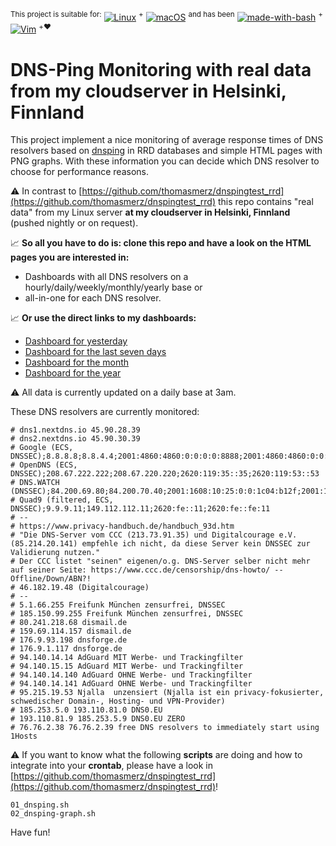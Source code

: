 <sup>This project is suitable for:</sup>
[![Linux](https://svgshare.com/i/Zhy.svg)](https://en.wikipedia.org/wiki/Linux)
<sup>+</sup>
[![macOS](https://svgshare.com/i/ZjP.svg)](https://en.wikipedia.org/wiki/MacOS)
<sup>and has been</sup>
[![made-with-bash](https://img.shields.io/badge/Made%20with-Bash-1f425f.svg)](https://www.gnu.org/software/bash/)
<sup>+</sup>
[![Vim](https://img.shields.io/badge/--019733?logo=vim)](https://www.vim.org/)
<sup>+❤️</sup>

# DNS-Ping Monitoring with real data from my cloudserver in Helsinki, Finnland
This project implement a nice monitoring of average response times of DNS resolvers based on [dnsping](https://dnsdiag.org/) in RRD databases and simple HTML pages with PNG graphs. With these information you can decide which DNS resolver to choose for performance reasons.  

⚠️  In contrast to [https://github.com/thomasmerz/dnspingtest_rrd](https://github.com/thomasmerz/dnspingtest_rrd) this repo contains "real data" from my Linux server **at my cloudserver in Helsinki, Finnland** (pushed nightly or on request).  

📈 **So all you have to do is: clone this repo and have a look on the HTML pages you are interested in:**  
- Dashboards with all DNS resolvers on a hourly/daily/weekly/monthly/yearly base or  
- all-in-one for each DNS resolver.  

📈 **Or use the direct links to my dashboards:**  
- [Dashboard for yesterday](https://thomasmerz.github.io/dnspingtest_rrd_hel/dashboard_day.html)
- [Dashboard for the last seven days](https://thomasmerz.github.io/dnspingtest_rrd_hel/dashboard_week.html)
- [Dashboard for the month](https://thomasmerz.github.io/dnspingtest_rrd_hel/dashboard_month.html)
- [Dashboard for the year](https://thomasmerz.github.io/dnspingtest_rrd_hel/dashboard_year.html)

⚠️  All data is currently updated on a daily base at 3am.

These DNS resolvers are currently monitored:
```
# dns1.nextdns.io 45.90.28.39
# dns2.nextdns.io 45.90.30.39
# Google (ECS, DNSSEC);8.8.8.8;8.8.4.4;2001:4860:4860:0:0:0:0:8888;2001:4860:4860:0:0:0:0:8844
# OpenDNS (ECS, DNSSEC);208.67.222.222;208.67.220.220;2620:119:35::35;2620:119:53::53
# DNS.WATCH (DNSSEC);84.200.69.80;84.200.70.40;2001:1608:10:25:0:0:1c04:b12f;2001:1608:10:25:0:0:9249:d69b
# Quad9 (filtered, ECS, DNSSEC);9.9.9.11;149.112.112.11;2620:fe::11;2620:fe::fe:11
# --
# https://www.privacy-handbuch.de/handbuch_93d.htm
# "Die DNS-Server vom CCC (213.73.91.35) und Digitalcourage e.V. (85.214.20.141) empfehle ich nicht, da diese Server kein DNSSEC zur Validierung nutzen."
# Der CCC listet "seinen" eigenen/o.g. DNS-Server selber nicht mehr auf seiner Seite: https://www.ccc.de/censorship/dns-howto/ -- Offline/Down/ABN?!
# 46.182.19.48 (Digitalcourage)
# --
# 5.1.66.255 Freifunk München zensurfrei, DNSSEC
# 185.150.99.255 Freifunk München zensurfrei, DNSSEC
# 80.241.218.68 dismail.de
# 159.69.114.157 dismail.de
# 176.9.93.198 dnsforge.de
# 176.9.1.117 dnsforge.de
# 94.140.14.14 AdGuard MIT Werbe- und Trackingfilter
# 94.140.15.15 AdGuard MIT Werbe- und Trackingfilter
# 94.140.14.140 AdGuard OHNE Werbe- und Trackingfilter
# 94.140.14.141 AdGuard OHNE Werbe- und Trackingfilter
# 95.215.19.53 Njalla  unzensiert (Njalla ist ein privacy-fokusierter, schwedischer Domain-, Hosting- und VPN-Provider)
# 185.253.5.0 193.110.81.0 DNS0.EU
# 193.110.81.9 185.253.5.9 DNS0.EU ZERO
# 76.76.2.38 76.76.2.39 free DNS resolvers to immediately start using 1Hosts
```

⚠️  If you want to know what the following **scripts** are doing and how to integrate into your **crontab**, please have a look in [https://github.com/thomasmerz/dnspingtest_rrd](https://github.com/thomasmerz/dnspingtest_rrd)!

```
01_dnsping.sh
02_dnsping-graph.sh
```

Have fun!

